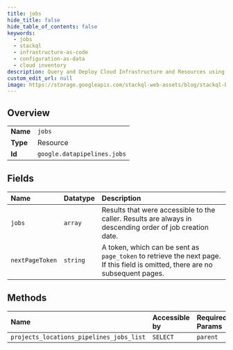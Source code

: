 ```yaml
---
title: jobs
hide_title: false
hide_table_of_contents: false
keywords:
  - jobs
  - stackql
  - infrastructure-as-code
  - configuration-as-data
  - cloud inventory
description: Query and Deploy Cloud Infrastructure and Resources using SQL
custom_edit_url: null
image: https://storage.googleapis.com/stackql-web-assets/blog/stackql-blog-post-featured-image.png
---
```

  
    

## Overview
<table><tbody>
<tr><td><b>Name</b></td><td><code>jobs</code></td></tr>
<tr><td><b>Type</b></td><td>Resource</td></tr>
<tr><td><b>Id</b></td><td><code>google.datapipelines.jobs</code></td></tr>
</tbody></table>

## Fields
| Name | Datatype | Description |
|:-----|:---------|:------------|
| `jobs` | `array` | Results that were accessible to the caller. Results are always in descending order of job creation date. |
| `nextPageToken` | `string` | A token, which can be sent as `page_token` to retrieve the next page. If this field is omitted, there are no subsequent pages. |
## Methods
| Name | Accessible by | Required Params |
|:-----|:--------------|:----------------|
| `projects_locations_pipelines_jobs_list` | `SELECT` | `parent` |
